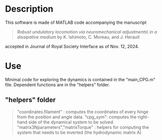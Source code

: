 # Description

This software is made of MATLAB code accompanying the manuscript

> *Robust undulatory locomotion via neuromechanical adjustments\\ in a dissipative medium* by K. Ishimoto, C. Moreau, and J. Herault
>
accepted in Journal of Royal Society Interface as of Nov. 12, 2024.

# Use

Minimal code for exploring the dynamics is contained in the "main_CPG.m" file.
Dependent functions are in the "helpers" folder.

## "helpers" folder

> "coordinates.filament" : computes the coordinates of every hinge from the position and angle data.
> "cpg_sym": computes the right-hand side of the dynamical system to be solved.
>  "matrix3Nparameters","matrixTorque" : helpers for computing the system that needs to be inverted (the hydrodynamic matrix A)

